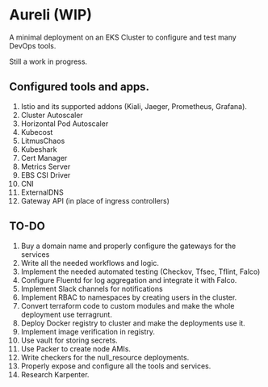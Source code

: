 # Aureli (WIP)
A minimal deployment on an EKS Cluster to configure and test many DevOps tools.

Still a work in progress.

## Configured tools and apps.
1. Istio and its supported addons (Kiali, Jaeger, Prometheus, Grafana).
2. Cluster Autoscaler
3. Horizontal Pod Autoscaler
4. Kubecost
5. LitmusChaos
6. Kubeshark
7. Cert Manager
8. Metrics Server
9. EBS CSI Driver
10. CNI
11. ExternalDNS
12. Gateway API (in place of ingress controllers)

## TO-DO
1. Buy a domain name and properly configure the gateways for the services
2. Write all the needed workflows and logic.
3. Implement the needed automated testing (Checkov, Tfsec, Tflint, Falco)
4. Configure Fluentd for log aggregation and integrate it with Falco.
5. Implement Slack channels for notifications
6. Implement RBAC to namespaces by creating users in the cluster.
7. Convert terraform code to custom modules and make the whole deployment use terragrunt.
8. Deploy Docker registry to cluster and make the deployments use it.
9. Implement image verification in registry.
10. Use vault for storing secrets.
11. Use Packer to create node AMIs.
12. Write checkers for the null_resource deployments.
13. Properly expose and configure all the tools and services.
14. Research Karpenter.
